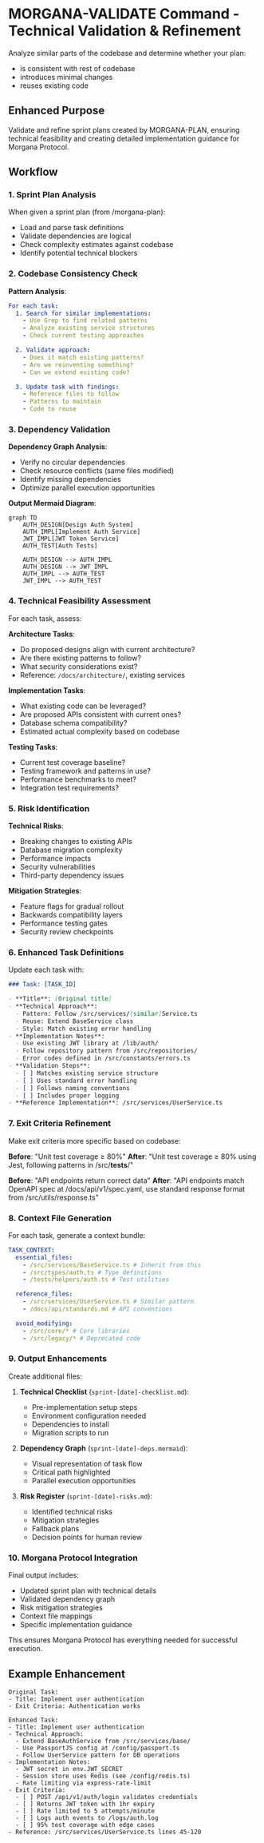 # MORGANA-VALIDATE Command - Technical Validation & Refinement

Analyze similar parts of the codebase and determine whether your plan:

- is consistent with rest of codebase
- introduces minimal changes
- reuses existing code

## Enhanced Purpose

Validate and refine sprint plans created by MORGANA-PLAN, ensuring technical
feasibility and creating detailed implementation guidance for Morgana Protocol.

## Workflow

### 1. Sprint Plan Analysis

When given a sprint plan (from /morgana-plan):

- Load and parse task definitions
- Validate dependencies are logical
- Check complexity estimates against codebase
- Identify potential technical blockers

### 2. Codebase Consistency Check

**Pattern Analysis**:

```yaml
For each task:
  1. Search for similar implementations:
    - Use Grep to find related patterns
    - Analyze existing service structures
    - Check current testing approaches

  2. Validate approach:
    - Does it match existing patterns?
    - Are we reinventing something?
    - Can we extend existing code?

  3. Update task with findings:
    - Reference files to follow
    - Patterns to maintain
    - Code to reuse
```

### 3. Dependency Validation

**Dependency Graph Analysis**:

- Verify no circular dependencies
- Check resource conflicts (same files modified)
- Identify missing dependencies
- Optimize parallel execution opportunities

**Output Mermaid Diagram**:

```mermaid
graph TD
    AUTH_DESIGN[Design Auth System]
    AUTH_IMPL[Implement Auth Service]
    JWT_IMPL[JWT Token Service]
    AUTH_TEST[Auth Tests]

    AUTH_DESIGN --> AUTH_IMPL
    AUTH_DESIGN --> JWT_IMPL
    AUTH_IMPL --> AUTH_TEST
    JWT_IMPL --> AUTH_TEST
```

### 4. Technical Feasibility Assessment

For each task, assess:

**Architecture Tasks**:

- Do proposed designs align with current architecture?
- Are there existing patterns to follow?
- What security considerations exist?
- Reference: `/docs/architecture/`, existing services

**Implementation Tasks**:

- What existing code can be leveraged?
- Are proposed APIs consistent with current ones?
- Database schema compatibility?
- Estimated actual complexity based on codebase

**Testing Tasks**:

- Current test coverage baseline?
- Testing framework and patterns in use?
- Performance benchmarks to meet?
- Integration test requirements?

### 5. Risk Identification

**Technical Risks**:

- Breaking changes to existing APIs
- Database migration complexity
- Performance impacts
- Security vulnerabilities
- Third-party dependency issues

**Mitigation Strategies**:

- Feature flags for gradual rollout
- Backwards compatibility layers
- Performance testing gates
- Security review checkpoints

### 6. Enhanced Task Definitions

Update each task with:

```markdown
### Task: [TASK_ID]

- **Title**: [Original title]
- **Technical Approach**:
  - Pattern: Follow /src/services/[similar]Service.ts
  - Reuse: Extend BaseService class
  - Style: Match existing error handling
- **Implementation Notes**:
  - Use existing JWT library at /lib/auth/
  - Follow repository pattern from /src/repositories/
  - Error codes defined in /src/constants/errors.ts
- **Validation Steps**:
  - [ ] Matches existing service structure
  - [ ] Uses standard error handling
  - [ ] Follows naming conventions
  - [ ] Includes proper logging
- **Reference Implementation**: /src/services/UserService.ts
```

### 7. Exit Criteria Refinement

Make exit criteria more specific based on codebase:

**Before**: "Unit test coverage ≥ 80%" **After**: "Unit test coverage ≥ 80%
using Jest, following patterns in /src/**tests**/"

**Before**: "API endpoints return correct data" **After**: "API endpoints match
OpenAPI spec at /docs/api/v1/spec.yaml, use standard response format from
/src/utils/response.ts"

### 8. Context File Generation

For each task, generate a context bundle:

```yaml
TASK_CONTEXT:
  essential_files:
    - /src/services/BaseService.ts # Inherit from this
    - /src/types/auth.ts # Type definitions
    - /tests/helpers/auth.ts # Test utilities

  reference_files:
    - /src/services/UserService.ts # Similar pattern
    - /docs/api/standards.md # API conventions

  avoid_modifying:
    - /src/core/* # Core libraries
    - /src/legacy/* # Deprecated code
```

### 9. Output Enhancements

Create additional files:

1. **Technical Checklist** (`sprint-[date]-checklist.md`):

   - Pre-implementation setup steps
   - Environment configuration needed
   - Dependencies to install
   - Migration scripts to run

2. **Dependency Graph** (`sprint-[date]-deps.mermaid`):

   - Visual representation of task flow
   - Critical path highlighted
   - Parallel execution opportunities

3. **Risk Register** (`sprint-[date]-risks.md`):
   - Identified technical risks
   - Mitigation strategies
   - Fallback plans
   - Decision points for human review

### 10. Morgana Protocol Integration

Final output includes:

- Updated sprint plan with technical details
- Validated dependency graph
- Risk mitigation strategies
- Context file mappings
- Specific implementation guidance

This ensures Morgana Protocol has everything needed for successful execution.

## Example Enhancement

```
Original Task:
- Title: Implement user authentication
- Exit Criteria: Authentication works

Enhanced Task:
- Title: Implement user authentication
- Technical Approach:
  - Extend BaseAuthService from /src/services/base/
  - Use PassportJS config at /config/passport.ts
  - Follow UserService pattern for DB operations
- Implementation Notes:
  - JWT secret in env.JWT_SECRET
  - Session store uses Redis (see /config/redis.ts)
  - Rate limiting via express-rate-limit
- Exit Criteria:
  - [ ] POST /api/v1/auth/login validates credentials
  - [ ] Returns JWT token with 1hr expiry
  - [ ] Rate limited to 5 attempts/minute
  - [ ] Logs auth events to /logs/auth.log
  - [ ] 95% test coverage with edge cases
- Reference: /src/services/UserService.ts lines 45-120
```

